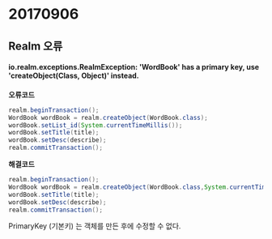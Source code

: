 

# 20170906

## Realm 오류

#### io.realm.exceptions.RealmException: 'WordBook' has a primary key, use 'createObject(Class<E>, Object)' instead.

**오류코드**

```java
realm.beginTransaction();
WordBook wordBook = realm.createObject(WordBook.class);
wordBook.setList_id(System.currentTimeMillis());
wordBook.setTitle(title);
wordBook.setDesc(describe);
realm.commitTransaction();
```

**해결코드**

```java
realm.beginTransaction();
WordBook wordBook = realm.createObject(WordBook.class,System.currentTimeMillis());
wordBook.setTitle(title);
wordBook.setDesc(describe);
realm.commitTransaction();
```

PrimaryKey (기본키) 는 객체를 만든 후에 수정할 수 없다.  



